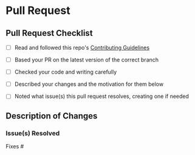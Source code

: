 # Pull Request

<!--- Before submitting your pull request, --->
<!--- please complete as much as possible of the following checklist: --->


## Pull Request Checklist

* [ ] Read and followed this repo's [Contributing Guidelines](https://github.com/spyder-ide/spyder-api-docs/blob/_FIXME_MAIN_BRANCH/CONTRIBUTING.md)
* [ ] Based your PR on the latest version of the correct branch
* [ ] Checked your code and writing carefully
* [ ] Described your changes and the motivation for them below
* [ ] Noted what issue(s) this pull request resolves, creating one if needed


## Description of Changes

<!--- Describe what you've changed and why. --->




### Issue(s) Resolved

<!--- Pull requests should typically resolve at least one—preferably only one— --->
<!--- outstanding issue; create a new one if no relevant issue exists. --->
<!--- List the issue(s) below, in the form "Fixes #1234" . One per line. --->
<!--- However, smaller fixes, maintenance or trivial changes don't need one. --->

Fixes #


<!--- Thanks for your help making Spyder-API-Docs better for everyone! --->
